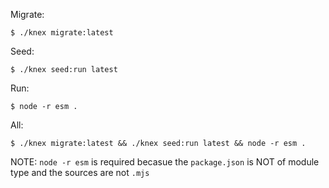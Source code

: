 Migrate:

    $ ./knex migrate:latest

Seed:

    $ ./knex seed:run latest

Run:

    $ node -r esm .

All:

    $ ./knex migrate:latest && ./knex seed:run latest && node -r esm .

NOTE: `node -r esm` is required becasue the `package.json` is NOT of module type and the sources are not `.mjs`